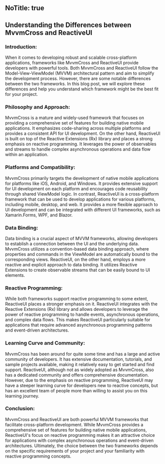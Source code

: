 NoTitle: true
---
## Understanding the Differences between MvvmCross and ReactiveUI

### Introduction:
When it comes to developing robust and scalable cross-platform applications, frameworks like MvvmCross and ReactiveUI provide developers with powerful tools. Both MvvmCross and ReactiveUI follow the Model-View-ViewModel (MVVM) architectural pattern and aim to simplify the development process. However, there are some notable differences between the two frameworks. In this blog post, we will explore these differences and help you understand which framework might be the best fit for your project.

### Philosophy and Approach:
MvvmCross is a mature and widely-used framework that focuses on providing a comprehensive set of features for building native mobile applications. It emphasizes code-sharing across multiple platforms and provides a consistent API for UI development. On the other hand, ReactiveUI is built on top of the Reactive Extensions (Rx) library and places a strong emphasis on reactive programming. It leverages the power of observables and streams to handle complex asynchronous operations and data flow within an application.

### Platforms and Compatibility:
MvvmCross primarily targets the development of native mobile applications for platforms like iOS, Android, and Windows. It provides extensive support for UI development on each platform and encourages code reusability through shared ViewModel logic. In contrast, ReactiveUI is a cross-platform framework that can be used to develop applications for various platforms, including mobile, desktop, and web. It provides a more flexible approach to UI development and can be integrated with different UI frameworks, such as Xamarin.Forms, WPF, and Blazor.

### Data Binding:
Data binding is a crucial aspect of MVVM frameworks, allowing developers to establish a connection between the UI and the underlying data. MvvmCross utilizes a convention-based data binding approach, where properties and commands in the ViewModel are automatically bound to the corresponding views. ReactiveUI, on the other hand, employs a more reactive and explicit approach to data binding. It utilizes Reactive Extensions to create observable streams that can be easily bound to UI elements.

### Reactive Programming:
While both frameworks support reactive programming to some extent, ReactiveUI places a stronger emphasis on it. ReactiveUI integrates with the Reactive Extensions (Rx) library and allows developers to leverage the power of reactive programming to handle events, asynchronous operations, and complex data flows. This makes ReactiveUI particularly suitable for applications that require advanced asynchronous programming patterns and event-driven architectures.

### Learning Curve and Community:
MvvmCross has been around for quite some time and has a large and active community of developers. It has extensive documentation, tutorials, and sample projects available, making it relatively easy to get started and find support. ReactiveUI, although not as widely adopted as MvvmCross, also has a dedicated community and offers comprehensive documentation. However, due to the emphasis on reactive programming, ReactiveUI may have a steeper learning curve for developers new to reactive concepts, but has an excellent team of people more than willing to assist you on this learning journey.

### Conclusion:
MvvmCross and ReactiveUI are both powerful MVVM frameworks that facilitate cross-platform development. While MvvmCross provides a comprehensive set of features for building native mobile applications, ReactiveUI's focus on reactive programming makes it an attractive choice for applications with complex asynchronous operations and event-driven architectures. Ultimately, the choice between the two frameworks depends on the specific requirements of your project and your familiarity with reactive programming concepts.
